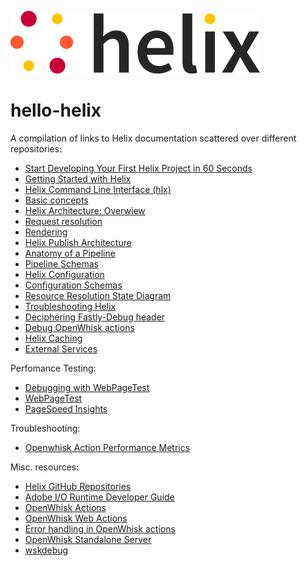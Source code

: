 <!-- 
  ~ Licensed to the Apache Software Foundation (ASF) under one or more
  ~ contributor license agreements.  See the NOTICE file distributed with
  ~ this work for additional information regarding copyright ownership.
  ~ The ASF licenses this file to You under the Apache License, Version 2.0
  ~ (the "License"); you may not use this file except in compliance with
  ~ the License.  You may obtain a copy of the License at
  ~
  ~      http://www.apache.org/licenses/LICENSE-2.0
  ~
  ~ Unless required by applicable law or agreed to in writing, software
  ~ distributed under the License is distributed on an "AS IS" BASIS,
  ~ WITHOUT WARRANTIES OR CONDITIONS OF ANY KIND, either express or implied.
  ~ See the License for the specific language governing permissions and
  ~ limitations under the License.
  -->
![helix-logo](/helix_logo.png) <!-- this image is served from this content repository -->

# hello-helix

A compilation of links to Helix documentation scattered over different repositories:

* [Start Developing Your First Helix Project in 60 Seconds](https://www.project-helix.io/)
* [Getting Started with Helix](https://github.com/adobe/helix-home/blob/master/getting-started.md)
* [Helix Command Line Interface (hlx)](https://github.com/adobe/helix-cli/blob/master/README.md)
* [Basic concepts](https://github.com/adobe/helix-cli/blob/master/docs/concepts.md)
* [Helix Architecture: Overwiew](https://github.com/adobe/helix-home/blob/master/architecture.md)
* [Request resolution](https://github.com/adobe/helix-central-deploy-action/issues/5#issuecomment-486888064)
* [Rendering](https://github.com/adobe/helix-cli/blob/master/docs/usage.md)
* [Helix Publish Architecture](https://github.com/adobe/helix-publish/tree/master/docs)
* [Anatomy of a Pipeline](https://github.com/adobe/helix-pipeline#anatomy-of-a-pipeline)
* [Pipeline Schemas](https://github.com/adobe/helix-pipeline/blob/master/docs/README.md#readme)
* [Helix Configuration](https://github.com/adobe/helix-shared/blob/master/CONFIGURATION.md#configuration-design-guide)
* [Configuration Schemas](https://github.com/adobe/helix-shared/blob/master/docs/config.schema.md)
* [Resource Resolution State Diagram](https://github.com/adobe/helix-central-deploy-action/issues/5#issuecomment-486888064)
* [Troubleshooting Helix](https://github.com/adobe/project-helix.io/blob/master/doc/general/troubleshooting.md#troubleshooting-helix)
* [Deciphering Fastly-Debug header](https://support.fastly.com/hc/en-us/community/posts/360040167211-Deciphering-Fastly-Debug-header)
* [Debug OpenWhisk actions](https://github.com/adobe/project-helix.io/blob/master/doc/general/troubleshooting.md#debug-openwhisk-action)
* [Helix Caching](https://www.project-helix.io/doc/general/shared-caching.html)
* [External Services](https://github.com/adobe/project-helix/blob/master/SERVICES.md)

Perfomance Testing:

* [Debugging with WebPageTest](https://docs.fastly.com/guides/debugging/debugging-with-webpagetest#)
* [WebPageTest](https://www.webpagetest.org/)
* [PageSpeed Insights](https://developers.google.com/speed/pagespeed/insights/)

Troubleshooting:

* [Openwhisk Action Performance Metrics](https://insights-grafana-prod.adobe.io/d/Oew1lvymk/openwhisk-action-performance-metrics?var-namespace=helix&from=now-15m&to=now&orgId=1&refresh=10s)

Misc. resources:

* [Helix GitHub Repositories](https://github.com/search?p=1&q=topic%3Ahelix+org%3Aadobe&type=Repositories)
* [Adobe I/O Runtime Developer Guide](https://github.com/AdobeDocs/adobeio-runtime/tree/master#adobe-io-runtime-developer-guide)
* [OpenWhisk Actions](https://github.com/apache/incubator-openwhisk/blob/master/docs/actions.md#openwhisk-actions)
* [OpenWhisk Web Actions](https://akrabat.com/openwhisk-web-actions/)
* [Error handling in OpenWhisk actions](https://akrabat.com/error-handling-in-openwhisk-actions/)
* [OpenWhisk Standalone Server](https://github.com/apache/incubator-openwhisk/tree/master/core/standalone)
* [wskdebug](https://git.corp.adobe.com/nui/wskdebug)
